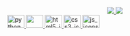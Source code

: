 
<div align="center" >
   <a href="https://github.com/davibtonon">
  <img  src="https://github-readme-stats.vercel.app/api?username=davibtonon&count_private=true&show_icons=true&theme=synthwave"/>
  <img  src="https://github-readme-stats.vercel.app/api/top-langs/?username=davibtonon&layout=compact&langs_count=7&theme=synthwave"/>
</div>

<link rel="stylesheet" href="https://cdn.jsdelivr.net/gh/devicons/devicon@v2.14.0/devicon.min.css">
<i class="devicon-css3-plain-wordmark colored"></i>

<div style="display: inline">
  <img alt="python_icons" height="30" width="40" src="https://cdn.jsdelivr.net/gh/devicons/devicon/icons/python/python-original.svg" />
  <img lt="mongodb_icons" height="30" width="40"src="https://cdn.jsdelivr.net/gh/devicons/devicon/icons/mongodb/mongodb-original.svg" />
  <img alt="html5_icons" height="30" width="40" src="https://cdn.jsdelivr.net/gh/devicons/devicon/icons/html5/html5-original.svg" />
  <img alt="css3_icons" height="30" width="40" src="https://cdn.jsdelivr.net/gh/devicons/devicon/icons/css3/css3-original.svg" />
  <img alt="js_icons" height="30" width="40"src="https://cdn.jsdelivr.net/gh/devicons/devicon/icons/javascript/javascript-original.svg" />
</div>


